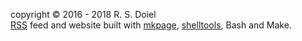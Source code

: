 copyright &copy; 2016 - 2018 R. S. Doiel<br />
[RSS](/rssfeed.html) feed and website built with [mkpage](https://caltechlibrary.github.io/mkpage), [shelltools](https://caltechlibrary.github.io/shelltools), Bash and Make.
